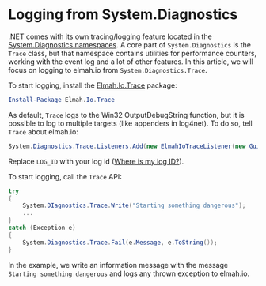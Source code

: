 # Logging from System.Diagnostics

.NET comes with its own tracing/logging feature located in the [System.Diagnostics namespaces](https://msdn.microsoft.com/en-us/library/gg145030(v=vs.110).aspx). A core part of `System.Diagnostics` is the `Trace` class, but that namespace contains utilities for performance counters, working with the event log and a lot of other features. In this article, we will focus on logging to elmah.io from `System.Diagnostics.Trace`.

To start logging, install the [Elmah.Io.Trace](https://www.nuget.org/packages/Elmah.Io.Trace/) package:

```powershell
Install-Package Elmah.Io.Trace
```

As default, `Trace` logs to the Win32 OutputDebugString function, but it is possible to log to multiple targets (like appenders in log4net). To do so, tell `Trace` about elmah.io:

```csharp
System.Diagnostics.Trace.Listeners.Add(new ElmahIoTraceListener(new Guid("LOG_ID")));
```

Replace `LOG_ID` with your log id ([Where is my log ID?](https://docs.elmah.io/where-is-my-log-id/)).

To start logging, call the `Trace` API:

```csharp
try
{
    System.DIagnostics.Trace.Write("Starting something dangerous");
    ...
}
catch (Exception e)
{
    System.Diagnostics.Trace.Fail(e.Message, e.ToString());
}
```

In the example, we write an information message with the message `Starting something dangerous` and logs any thrown exception to elmah.io.